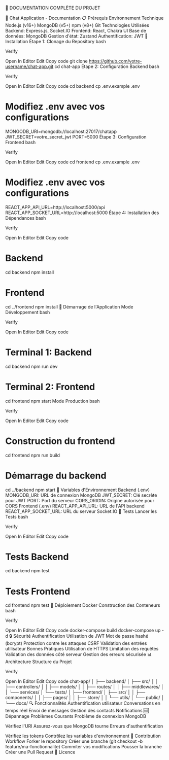 📘 DOCUMENTATION COMPLÈTE DU PROJET

🚀 Chat Application - Documentation
📋 Prérequis
Environnement Technique
Node.js (v16+)
MongoDB (v5+)
npm (v8+)
Git
Technologies Utilisées
Backend: Express.js, Socket.IO
Frontend: React, Chakra UI
Base de données: MongoDB
Gestion d'état: Zustand
Authentification: JWT
🔧 Installation
Étape 1: Clonage du Repository
bash

Verify

Open In Editor
Edit
Copy code
git clone https://github.com/votre-username/chat-app.git
cd chat-app
Étape 2: Configuration Backend
bash

Verify

Open In Editor
Edit
Copy code
cd backend
cp .env.example .env

# Modifiez .env avec vos configurations
MONGODB_URI=mongodb://localhost:27017/chatapp
JWT_SECRET=votre_secret_jwt
PORT=5000
Étape 3: Configuration Frontend
bash

Verify

Open In Editor
Edit
Copy code
cd frontend
cp .env.example .env

# Modifiez .env avec vos configurations
REACT_APP_API_URL=http://localhost:5000/api
REACT_APP_SOCKET_URL=http://localhost:5000
Étape 4: Installation des Dépendances
bash

Verify

Open In Editor
Edit
Copy code
# Backend
cd backend
npm install

# Frontend
cd ../frontend
npm install
🚀 Démarrage de l'Application
Mode Développement
bash

Verify

Open In Editor
Edit
Copy code
# Terminal 1: Backend
cd backend
npm run dev

# Terminal 2: Frontend
cd frontend
npm start
Mode Production
bash

Verify

Open In Editor
Edit
Copy code
# Construction du frontend
cd frontend
npm run build

# Démarrage du backend
cd ../backend
npm start
🔐 Variables d'Environnement
Backend (.env)
MONGODB_URI: URL de connexion MongoDB
JWT_SECRET: Clé secrète pour JWT
PORT: Port du serveur
CORS_ORIGIN: Origine autorisée pour CORS
Frontend (.env)
REACT_APP_API_URL: URL de l'API backend
REACT_APP_SOCKET_URL: URL du serveur Socket.IO
🧪 Tests
Lancer les Tests
bash

Verify

Open In Editor
Edit
Copy code
# Tests Backend
cd backend
npm test

# Tests Frontend
cd frontend
npm test
🐳 Déploiement Docker
Construction des Conteneurs
bash

Verify

Open In Editor
Edit
Copy code
docker-compose build
docker-compose up -d
🔒 Sécurité
Authentification
Utilisation de JWT
Mot de passe hashé (bcrypt)
Protection contre les attaques CSRF
Validation des entrées utilisateur
Bonnes Pratiques
Utilisation de HTTPS
Limitation des requêtes
Validation des données côté serveur
Gestion des erreurs sécurisée
📊 Architecture
Structure du Projet

Verify

Open In Editor
Edit
Copy code
chat-app/
│
├── backend/
│   ├── src/
│   │   ├── controllers/
│   │   ├── models/
│   │   ├── routes/
│   │   ├── middlewares/
│   │   └── services/
│   └── tests/
│
├── frontend/
│   ├── src/
│   │   ├── components/
│   │   ├── pages/
│   │   ├── store/
│   │   └── utils/
│   └── public/
│
└── docs/
🔍 Fonctionnalités
Authentification utilisateur
Conversations en temps réel
Envoi de messages
Gestion des contacts
Notifications
🆘 Dépannage
Problèmes Courants
Problème de connexion MongoDB

Vérifiez l'URI
Assurez-vous que MongoDB tourne
Erreurs d'authentification

Vérifiez les tokens
Contrôlez les variables d'environnement
🤝 Contribution
Workflow
Forker le repository
Créer une branche (git checkout -b feature/ma-fonctionnalite)
Commiter vos modifications
Pousser la branche
Créer une Pull Request
📜 Licence
